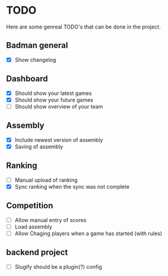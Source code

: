 # TODO 
Here are some genreal TODO's that can be done in the project.

## Badman general
- [x] Show changelog

## Dashboard
- [x] Should show your latest games
- [x] Should show your future games
- [ ] Should show overview of your team

## Assembly
- [x] Include newest version of assembly
- [x] Saving of assembly

## Ranking
- [ ] Manual upload of ranking
- [x] Sync ranking when the sync was not complete

## Competition
- [ ] Allow manual entry of scores
- [ ] Load assembly
- [ ] Allow Chaging players when a game has started (with rules)

## backend project
- [ ] Slugify should be a plugin(?) config
 